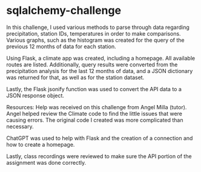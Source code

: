 # sqlalchemy-challenge

In this challenge, I used various methods to parse through data regarding precipitation, station IDs, temperatures in order to make comparisons. Various graphs, such as the histogram was created for the query of the previous 12 months of data for each station. 

Using Flask, a climate app was created, including a homepage. All available routes are listed. Additionally, query results were converted from the precipitation analysis for the last 12 months of data, and a JSON dictionary was returned for that, as well as for the station dataset. 

Lastly, the Flask jsonify function was used to convert the API data to a JSON response object. 

Resources: 
Help was received on this challenge from Angel Milla (tutor). Angel helped review the Climate code to find the little issues that were causing errors. The original code I created was more complicated than necessary.

ChatGPT was used to help with Flask and the creation of a connection and how to create a homepage. 

Lastly, class recordings were reviewed to make sure the API portion of the assignment was done correctly. 